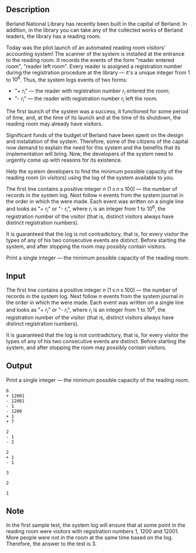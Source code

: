 ## Description

<div><p>Berland National Library has recently been built in the capital of Berland. In addition, in the library you can take any of the collected works of Berland leaders, the library has a <span class="tex-font-style-it">reading room</span>.</p><p>Today was the pilot launch of an automated reading room visitors' accounting system! The scanner of the system is installed at the entrance to the reading room. It records the events of the form "reader entered room", "reader left room". Every reader is assigned a <span class="tex-font-style-it">registration number</span> during the registration procedure at the library — it's a unique integer from <span class="tex-span">1</span> to <span class="tex-span">10<sup class="upper-index">6</sup></span>. Thus, the system logs events of two forms:</p><ul> <li> "<span class="tex-font-style-tt">+</span> <span class="tex-span"><i>r</i><sub class="lower-index"><i>i</i></sub></span>" — the reader with registration number <span class="tex-span"><i>r</i><sub class="lower-index"><i>i</i></sub></span> entered the room; </li><li> "<span class="tex-font-style-tt">-</span> <span class="tex-span"><i>r</i><sub class="lower-index"><i>i</i></sub></span>" — the reader with registration number <span class="tex-span"><i>r</i><sub class="lower-index"><i>i</i></sub></span> left the room. </li></ul><p>The first launch of the system was a success, it functioned for some period of time, and, at the time of its launch and at the time of its shutdown, the reading room may already have visitors.</p><p>Significant funds of the budget of Berland have been spent on the design and installation of the system. Therefore, some of the citizens of the capital now demand to explain the need for this system and the benefits that its implementation will bring. Now, the developers of the system need to urgently come up with reasons for its existence.</p><p>Help the system developers to find the minimum possible capacity of the reading room (in visitors) using the log of the system available to you.</p></div><div class="input-specification"><p>The first line contains a positive integer <span class="tex-span"><i>n</i></span> (<span class="tex-span">1 ≤ <i>n</i> ≤ 100</span>) — the number of records in the system log. Next follow <span class="tex-span"><i>n</i></span> events from the system journal in the order in which the were made. Each event was written on a single line and looks as "<span class="tex-font-style-tt">+</span> <span class="tex-span"><i>r</i><sub class="lower-index"><i>i</i></sub></span>" or "<span class="tex-font-style-tt">-</span> <span class="tex-span"><i>r</i><sub class="lower-index"><i>i</i></sub></span>", where <span class="tex-span"><i>r</i><sub class="lower-index"><i>i</i></sub></span> is an integer from <span class="tex-span">1</span> to <span class="tex-span">10<sup class="upper-index">6</sup></span>, the registration number of the visitor (that is, distinct visitors always have distinct registration numbers).</p><p>It is guaranteed that the log is not contradictory, that is, for every visitor the types of any of his two consecutive events are distinct. Before starting the system, and after stopping the room may possibly contain visitors.</p></div><div class="output-specification"><p>Print a single integer — the minimum possible capacity of the reading room.</p></div>

## Input

<p>The first line contains a positive integer <span class="tex-span"><i>n</i></span> (<span class="tex-span">1 ≤ <i>n</i> ≤ 100</span>) — the number of records in the system log. Next follow <span class="tex-span"><i>n</i></span> events from the system journal in the order in which the were made. Each event was written on a single line and looks as "<span class="tex-font-style-tt">+</span> <span class="tex-span"><i>r</i><sub class="lower-index"><i>i</i></sub></span>" or "<span class="tex-font-style-tt">-</span> <span class="tex-span"><i>r</i><sub class="lower-index"><i>i</i></sub></span>", where <span class="tex-span"><i>r</i><sub class="lower-index"><i>i</i></sub></span> is an integer from <span class="tex-span">1</span> to <span class="tex-span">10<sup class="upper-index">6</sup></span>, the registration number of the visitor (that is, distinct visitors always have distinct registration numbers).</p><p>It is guaranteed that the log is not contradictory, that is, for every visitor the types of any of his two consecutive events are distinct. Before starting the system, and after stopping the room may possibly contain visitors.</p>

## Output

<p>Print a single integer — the minimum possible capacity of the reading room.</p>





```input1
6
+ 12001
- 12001
- 1
- 1200
+ 1
+ 7

```




```input2
2
- 1
- 2

```




```input3
2
+ 1
- 1

```




```output1
3
```




```output2
2
```




```output3
1
```



## Note

<p>In the first sample test, the system log will ensure that at some point in the reading room were visitors with registration numbers <span class="tex-span">1</span>, <span class="tex-span">1200</span> and <span class="tex-span">12001</span>. More people were not in the room at the same time based on the log. Therefore, the answer to the test is 3.</p>
